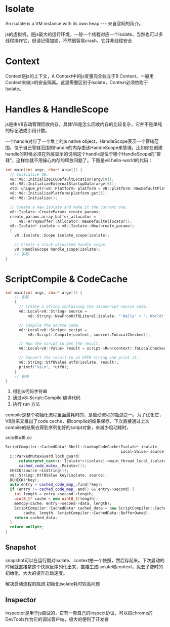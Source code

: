 

# Isolate
An isolate is a VM instance with its own heap --- 来自官网的简介。

js的虚拟机，是js最大的运行环境。一般一个线程对应一个isolate，当然也可以多线程操作它，但请记得加锁，不然很容易crash，它并非线程安全

# Context
Context是js的上下文，A Context中的js变量完全独立于B Context，一般用Context来做js的安全隔离。这里需要区别于Isolate，Context必须依附于Isolate。

# Handles & HandleScope
js是由V8自动管理回收内存，具体V8是怎么回收内存的比较复杂，它并不是单纯的标记法或引用计数。

一个handle对应了一个堆上的js native object，HandleScope表示一个管辖范围，位于自己管辖范围的handle的内存由该HandleScope来管理。比如你在创建handle的时候必须在外层显示的说明这个handle是位于哪个HandleScope的“管辖”，这样你就不用操心内存的释放问题了。下图是v8 hello-world的代码：
```c
int main(int argc, char* argv[]) {
  // Initialize V8.
  v8::V8::InitializeICUDefaultLocation(argv[0]);
  v8::V8::InitializeExternalStartupData(argv[0]);
  std::unique_ptr<v8::Platform> platform = v8::platform::NewDefaultPlatform();
  v8::V8::InitializePlatform(platform.get());
  v8::V8::Initialize();

  // Create a new Isolate and make it the current one.
  v8::Isolate::CreateParams create_params;
  create_params.array_buffer_allocator =
      v8::ArrayBuffer::Allocator::NewDefaultAllocator();
  v8::Isolate* isolate = v8::Isolate::New(create_params);
  {
    v8::Isolate::Scope isolate_scope(isolate);

    // Create a stack-allocated handle scope.
    v8::HandleScope handle_scope(isolate);
    // 省略
}
```

# ScriptCompile & CodeCache
```c++
int main(int argc, char* argv[]) {
    // 省略
    {
      // Create a string containing the JavaScript source code.
      v8::Local<v8::String> source =
          v8::String::NewFromUtf8Literal(isolate, "'Hello' + ', World!'");

      // Compile the source code.
      v8::Local<v8::Script> script =
          v8::Script::Compile(context, source).ToLocalChecked();

      // Run the script to get the result.
      v8::Local<v8::Value> result = script->Run(context).ToLocalChecked();

      // Convert the result to an UTF8 string and print it.
      v8::String::Utf8Value utf8(isolate, result);
      printf("%s\n", *utf8);
    }
    // 省略
}
```
1. 得到js代码字符串
2. 通过v8::Script::Compile 编译代码
3. 执行 run 方法

compile是整个初始化流程里面最耗时的，是启动流程的瓶颈之一。为了优化它，V8后来又推出了code cache，把compile的结果保存，下次直接通过上次compile的结果去得到序列化好的script对象，来减少启动耗时。

src\d8\d8.cc
```c++
ScriptCompiler::CachedData* Shell::LookupCodeCache(Isolate* isolate,
                                                   Local<Value> source) {
  i::ParkedMutexGuard lock_guard(
      reinterpret_cast<i::Isolate*>(isolate)->main_thread_local_isolate(),
      cached_code_mutex_.Pointer());
  CHECK(source->IsString());
  v8::String::Utf8Value key(isolate, source);
  DCHECK(*key);
  auto entry = cached_code_map_.find(*key);
  if (entry != cached_code_map_.end() && entry->second) {
    int length = entry->second->length;
    uint8_t* cache = new uint8_t[length];
    memcpy(cache, entry->second->data, length);
    ScriptCompiler::CachedData* cached_data = new ScriptCompiler::CachedData(
        cache, length, ScriptCompiler::CachedData::BufferOwned);
    return cached_data;
  }
  return nullptr;
}
```

## Snapshot
snapshot可以在运行期对isolate、context拍一个快照，然后存起来。下次启动的时候就直接拿这个快照反序列化出来，直接生成isolate和context，免去了费时的初始化，大大的提升启动速度。

解决启动流程的瓶颈,初始化isolate耗时较高问题

## Inspector
Inspector是用于js调试的，它有一套自己的inspect协议，可以把chrome的DevTools作为它的调试客户端，极大的便利了开发者


